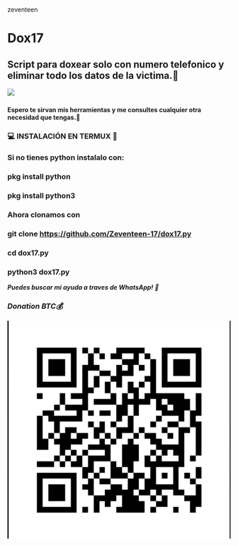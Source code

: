zeventeen
# Dox17 
## Script para doxear solo con numero telefonico y eliminar todo los datos de la victima.👻
![](https://github.com/Zeventeen-17/Zeventeen-17/blob/main/17kz.gif)
#### Espero te sirvan mis herramientas y me consultes cualquier otra necesidad que tengas.💭
### 💻 INSTALACIÓN EN TERMUX 📲

### Si no tienes python instalalo con:

### pkg install python

### pkg install python3

### Ahora clonamos con

### git clone https://github.com/Zeventeen-17/dox17.py

### cd dox17.py

### python3 dox17.py
***Puedes buscar mi ayuda a traves de WhatsApp! 🌚***

### ***Donation BTC💰***
![BTC](https://github.com/Zeventeen-17/Zeventeen-17/blob/main/Screenshot_20210221_182629.jpg) 
